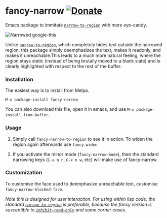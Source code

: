 fancy-narrow [![Donate](https://www.paypalobjects.com/en_US/i/btn/btn_donate_LG.gif)](https://www.paypal.com/cgi-bin/webscr?cmd=_s-xclick&hosted_button_id=B9GT37MB4Y64E)
============

Emacs package to immitate [`narrow-to-region`](http://bruce-connor.github.io/emacs-online-documentation/Fun%2Fnarrow-to-region.html) with more eye-candy.

![Narrowed google-this](https://raw.github.com/Bruce-Connor/fancy-narrow/master/narrowed-google-this.png)

Unlike [`narrow-to-region`](http://bruce-connor.github.io/emacs-online-documentation/Fun%2Fnarrow-to-region.html), which completely hides text outside the narrowed region, this package simply deemphasizes the text, makes it readonly, and makes it unreachable.This leads to a much more natural feeling, where the region stays static (instead of being brutally moved to a blank slate) and is clearly highlighted with respect to the rest of the buffer.

### Installation ###

The easiest way is to install from Melpa.

    M-x package-install fancy-narrow

You can also download this file, open it in emacs, and use `M-x package-install-from-buffer`.

### Usage ###

1. Simply call `fancy-narrow-to-region` to see it in action. To widen the
region again afterwards use `fancy-widen`.

2. If you activate the minor mode (`fancy-narrow-mode`), then the
   standard narrowing keys (`C-x n n`, `C-x n w`, etc) will make use of fancy-narrow.

### Customization ###

To customise the face used to deemphasize unreachable text, customise `fancy-narrow-blocked-face`. 

*Note this is designed for user interaction. For using within lisp code, the standard [`narrow-to-region`](http://bruce-connor.github.io/emacs-online-documentation/Fun%2Fnarrow-to-region.html) is preferable, because the fancy version is susceptible to [`inhibit-read-only`](http://bruce-connor.github.io/emacs-online-documentation/Var/inhibit-read-only.html) and some corner cases.*
